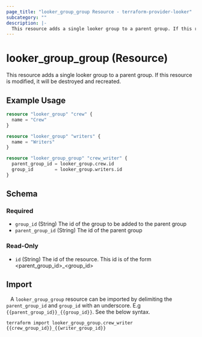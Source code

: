 ```yaml
---
page_title: "looker_group_group Resource - terraform-provider-looker"
subcategory: ""
description: |-
  This resource adds a single looker group to a parent group. If this resource is modified, it will be destroyed and recreated.
---
```


# looker_group_group (Resource)

This resource adds a single looker group to a parent group. If this resource is modified, it will be destroyed and recreated.

## Example Usage

```terraform
resource "looker_group" "crew" {
  name = "Crew"
}

resource "looker_group" "writers" {
  name = "Writers"
}

resource "looker_group_group" "crew_writer" {
  parent_group_id = looker_group.crew.id
  group_id        = looker_group.writers.id
}
```

<!-- schema generated by tfplugindocs -->
## Schema

### Required

- `group_id` (String) The id of the group to be added to the parent group
- `parent_group_id` (String) The id of the parent group

### Read-Only

- `id` (String) The id of the resource. This id is of the form <parent_group_id>_<group_id>

## Import

``` ```
A `looker_group_group` resource can be imported by delimiting the `parent_group_id` and `group_id` with an underscore. E.g `{{parent_group_id}}_{{group_id}}`. See the below syntax. 
```
terraform import looker_group_group.crew_writer {{crew_group_id}}_{{writer_group_id}}
```